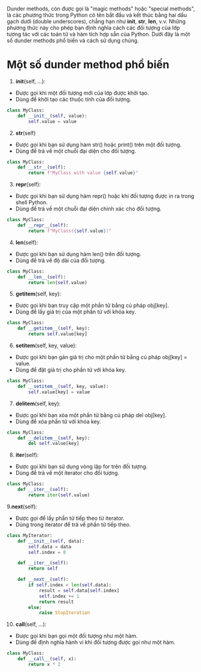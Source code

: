 Dunder methods, còn được gọi là "magic methods" hoặc "special methods", là các phương thức trong Python có tên bắt đầu
và kết thúc bằng hai dấu gạch dưới (double underscores), chẳng hạn như __init__, __str__, __len__, v.v. Những phương
thức này cho phép bạn định nghĩa cách các đối tượng của lớp tương tác với các toán tử và hàm tích hợp sẵn của Python.
Dưới đây là một số dunder methods phổ biến và cách sử dụng chúng.


# Một số dunder method phổ biến
1. __init__(self, ...):
- Được gọi khi một đối tượng mới của lớp được khởi tạo.
- Dùng để khởi tạo các thuộc tính của đối tượng.

```python
class MyClass:
    def __init__(self, value):
        self.value = value

```
2. __str__(self)

- Được gọi khi bạn sử dụng hàm str() hoặc print() trên một đối tượng.
- Dùng để trả về một chuỗi đại diện cho đối tượng.

```python
class MyClass:
    def __str__(self):
        return f"MyClass with value {self.value}"
```

3. __repr__(self):

- Được gọi khi bạn sử dụng hàm repr() hoặc khi đối tượng được in ra trong shell Python.
- Dùng để trả về một chuỗi đại diện chính xác cho đối tượng.
 
```python
class MyClass:
    def __repr__(self):
        return f"MyClass({self.value})"
```

4. __len__(self):

- Được gọi khi bạn sử dụng hàm len() trên đối tượng.
- Dùng để trả về độ dài của đối tượng.

```python
class MyClass:
    def __len__(self):
        return len(self.value)
```
5. __getitem__(self, key):

- Được gọi khi bạn truy cập một phần tử bằng cú pháp obj[key].
- Dùng để lấy giá trị của một phần tử với khóa key.

```python
class MyClass:
    def __getitem__(self, key):
        return self.value[key]
```

6. __setitem__(self, key, value):

- Được gọi khi bạn gán giá trị cho một phần tử bằng cú pháp obj[key] = value.
- Dùng để đặt giá trị cho phần tử với khóa key.

```python
class MyClass:
    def __setitem__(self, key, value):
        self.value[key] = value
```

7. __delitem__(self, key):

- Được gọi khi bạn xóa một phần tử bằng cú pháp del obj[key].
- Dùng để xóa phần tử với khóa key.

```python
class MyClass:
    def __delitem__(self, key):
        del self.value[key]
```

8. __iter__(self):

- Được gọi khi bạn sử dụng vòng lặp for trên đối tượng.
- Dùng để trả về một iterator cho đối tượng.

```python
class MyClass:
    def __iter__(self):
        return iter(self.value)
```

9.__next__(self):

- Được gọi để lấy phần tử tiếp theo từ iterator.
- Dùng trong iterator để trả về phần tử tiếp theo.

```python
class MyIterator:
    def __init__(self, data):
        self.data = data
        self.index = 0

    def __iter__(self):
        return self

    def __next__(self):
        if self.index < len(self.data):
            result = self.data[self.index]
            self.index += 1
            return result
        else:
            raise StopIteration
```

10. __call__(self, ...):

- Được gọi khi bạn gọi một đối tượng như một hàm.
- Dùng để định nghĩa hành vi khi đối tượng được gọi như một hàm.

```python
class MyClass:
    def __call__(self, x):
        return x * 2
```